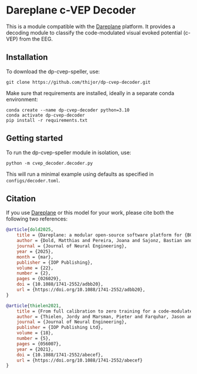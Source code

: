 # Dareplane c-VEP Decoder

This is a module compatible with the [Dareplane](https://bsdlab.github.io/Dareplane/main.html) platform. It provides a decoding module to classify the code-modulated visual evoked potential (c-VEP) from the EEG.

## Installation

To download the dp-cvep-speller, use:

    git clone https://github.com/thijor/dp-cvep-decoder.git

Make sure that requirements are installed, ideally in a separate conda environment:

    conda create --name dp-cvep-decoder python=3.10
    conda activate dp-cvep-decoder
    pip install -r requirements.txt

## Getting started

To run the dp-cvep-speller module in isolation, use:

    python -m cvep_decoder.decoder.py

This will run a minimal example using defaults as specified in `configs/decoder.toml`.

## Citation

If you use [Dareplane](https://bsdlab.github.io/Dareplane/main.html) or this model for your work, please cite both the following two references:
```bibtex
@article{dold2025,
    title = {Dareplane: a modular open-source software platform for {BCI} research with application in closed-loop deep brain stimulation},
    author = {Dold, Matthias and Pereira, Joana and Sajonz, Bastian and Coenen, Volker A and Thielen, Jordy and Janssen, Marcus L F and Tangermann, Michael},
    journal = {Journal of Neural Engineering},
    year = {2025},
    month = {mar},
    publisher = {IOP Publishing},
    volume = {22},
    number = {2},
    pages = {026029},
    doi = {10.1088/1741-2552/adbb20},
    url = {https://doi.org/10.1088/1741-2552/adbb20},
}
```
```bibtex
@article{thielen2021,
    title = {From full calibration to zero training for a code-modulated visual evoked potentials for brain--computer interface},
    author = {Thielen, Jordy and Marsman, Pieter and Farquhar, Jason and Desain, Peter},
    journal = {Journal of Neural Engineering},
    publisher = {IOP Publishing Ltd},
    volume = {18},
    number = {5},
    pages = {056007},
    year = {2021},
    doi = {10.1088/1741-2552/abecef},
    url = {https://doi.org/10.1088/1741-2552/abecef}
}
```
